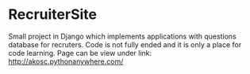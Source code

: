 # RecruiterSite

Small project in Django which implements applications with questions database for recruters.
Code is not fully ended and it is only a place for code learning.
Page can be view under link: http://akosc.pythonanywhere.com/
